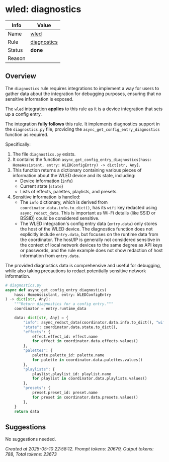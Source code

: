 # wled: diagnostics

| Info   | Value                                                                    |
|--------|--------------------------------------------------------------------------|
| Name   | [wled](https://www.home-assistant.io/integrations/wled/) |
| Rule   | [diagnostics](https://developers.home-assistant.io/docs/core/integration-quality-scale/rules/diagnostics)                                                     |
| Status | **done**                                       |
| Reason |                                                                          |

## Overview

The `diagnostics` rule requires integrations to implement a way for users to gather data about the integration for debugging purposes, ensuring that no sensitive information is exposed.

The `wled` integration **applies** to this rule as it is a device integration that sets up a config entry.

The integration **fully follows** this rule.
It implements diagnostics support in the `diagnostics.py` file, providing the `async_get_config_entry_diagnostics` function as required.

Specifically:
1.  The file `diagnostics.py` exists.
2.  It contains the function `async_get_config_entry_diagnostics(hass: HomeAssistant, entry: WLEDConfigEntry) -> dict[str, Any]`.
3.  This function returns a dictionary containing various pieces of information about the WLED device and its state, including:
    *   Device information (`info`)
    *   Current state (`state`)
    *   Lists of effects, palettes, playlists, and presets.
4.  Sensitive information is handled:
    *   The `info` dictionary, which is derived from `coordinator.data.info.to_dict()`, has its `wifi` key redacted using `async_redact_data`. This is important as Wi-Fi details (like SSID or BSSID) could be considered sensitive.
    *   The WLED integration's config entry data (`entry.data`) only stores the host of the WLED device. The diagnostics function does not explicitly include `entry.data`, but focuses on the runtime data from the coordinator. The host/IP is generally not considered sensitive in the context of local network devices to the same degree as API keys or passwords, and the rule example does not show redaction of host information from `entry.data`.

The provided diagnostics data is comprehensive and useful for debugging, while also taking precautions to redact potentially sensitive network information.

```python
# diagnostics.py
async def async_get_config_entry_diagnostics(
    hass: HomeAssistant, entry: WLEDConfigEntry
) -> dict[str, Any]:
    """Return diagnostics for a config entry."""
    coordinator = entry.runtime_data

    data: dict[str, Any] = {
        "info": async_redact_data(coordinator.data.info.to_dict(), "wifi"), # Redaction of wifi info
        "state": coordinator.data.state.to_dict(),
        "effects": {
            effect.effect_id: effect.name
            for effect in coordinator.data.effects.values()
        },
        "palettes": {
            palette.palette_id: palette.name
            for palette in coordinator.data.palettes.values()
        },
        "playlists": {
            playlist.playlist_id: playlist.name
            for playlist in coordinator.data.playlists.values()
        },
        "presets": {
            preset.preset_id: preset.name
            for preset in coordinator.data.presets.values()
        },
    }
    return data
```

## Suggestions

No suggestions needed.

_Created at 2025-05-10 22:58:12. Prompt tokens: 20679, Output tokens: 788, Total tokens: 23673_
